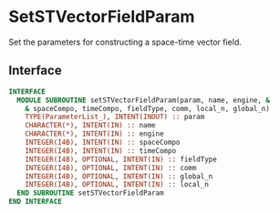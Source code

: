 # SetSTVectorFieldParam

Set the parameters for constructing a space-time vector field.

## Interface

```fortran
INTERFACE
  MODULE SUBROUTINE setSTVectorFieldParam(param, name, engine, &
    & spaceCompo, timeCompo, fieldType, comm, local_n, global_n)
    TYPE(ParameterList_), INTENT(INOUT) :: param
    CHARACTER(*), INTENT(IN) :: name
    CHARACTER(*), INTENT(IN) :: engine
    INTEGER(I4B), INTENT(IN) :: spaceCompo
    INTEGER(I4B), INTENT(IN) :: timeCompo
    INTEGER(I4B), OPTIONAL, INTENT(IN) :: fieldType
    INTEGER(I4B), OPTIONAL, INTENT(IN) :: comm
    INTEGER(I4B), OPTIONAL, INTENT(IN) :: global_n
    INTEGER(I4B), OPTIONAL, INTENT(IN) :: local_n
  END SUBROUTINE setSTVectorFieldParam
END INTERFACE
```
